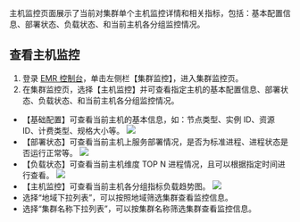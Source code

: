 主机监控页面展示了当前对集群单个主机监控详情和相关指标，包括：基本配置信息、部署状态、负载状态、和当前主机各分组监控情况。
## 查看主机监控
1. 登录 [EMR 控制台](https://console.cloud.tencent.com/emr)，单击左侧栏【集群监控】，进入集群监控页。
2. 在集群监控页，选择【主机监控】并可查看指定主机的基本配置信息、部署状态、负载状态、和当前主机各分组监控情况。
 - 【基础配置】可查看当前主机的基本信息，如：节点类型、实例 ID、资源 ID、计费类型、规格大小等。
![](https://main.qcloudimg.com/raw/0b4fd701f89dc8ce79896d14f97c8fab.png)
 - 【部署状态】可查看当前主机上服务部署情况，是否为标准进程、进程状态是否运行正常等。
![](https://main.qcloudimg.com/raw/71866e5d445250ccbc6a40d20548325c.png)
 - 【负载状态】可查看当前主机维度 TOP N 进程情况，且可以根据指定时间进行查看。
![](https://main.qcloudimg.com/raw/0c4245a2ba9f982a9111b9b101af4809.png)
 - 【主机监控】可查看当前主机各分组指标负载趋势图。
![](https://main.qcloudimg.com/raw/a2a767ce79bb9a2f21996aa6ce4ca57b.png)
 - 选择“地域下拉列表”，可以按照地域筛选集群查看监控信息。
 - 选择“集群名称下拉列表”，可以按集群名称筛选集群查看监控信息。
